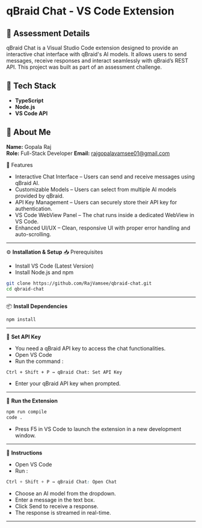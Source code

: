 # qBraid Chat - VS Code Extension

## 🚀 Assessment Details  
qBraid Chat is a Visual Studio Code extension designed to provide an interactive chat interface with qBraid's AI models. It allows users to send messages, receive responses and interact seamlessly with qBraid’s REST API. This project was built as part of an assessment challenge.

## 🔧 Tech Stack 
- **TypeScript**  
- **Node.js**  
- **VS Code API**   

## 👤 About Me 
**Name:** Gopala Raj  
**Role:** Full-Stack Developer
**Email:** rajgopalavamsee01@gmail.com 

📌 Features
-  Interactive Chat Interface – Users can send and receive messages using qBraid AI.
-  Customizable Models – Users can select from multiple AI models provided by qBraid.
-  API Key Management – Users can securely store their API key for authentication.
-  VS Code WebView Panel – The chat runs inside a dedicated WebView in VS Code.
-  Enhanced UI/UX – Clean, responsive UI with proper error handling and auto-scrolling.  

---

⚙️ **Installation & Setup**
📥 Prerequisites
- Install VS Code (Latest Version)
- Install Node.js and npm

```bash
git clone https://github.com/RajVamsee/qbraid-chat.git
cd qbraid-chat
```

---

📦 **Install Dependencies**
```bash
npm install
```

---

🔑 **Set API Key**
- You need a qBraid API key to access the chat functionalities.
- Open VS Code 
- Run the command :
```vbnet
Ctrl + Shift + P → qBraid Chat: Set API Key
```

- Enter your qBraid API key when prompted.

--- 

🚀 **Run the Extension**

```bash
npm run compile
code .
```
- Press F5 in VS Code to launch the extension in a new development window.

---

📜 **Instructions**
- Open VS Code
- Run :
```css
Ctrl + Shift + P → qBraid Chat: Open Chat
```
- Choose an AI model from the dropdown.
- Enter a message in the text box.
- Click Send to receive a response.
- The response is streamed in real-time.

--- 





